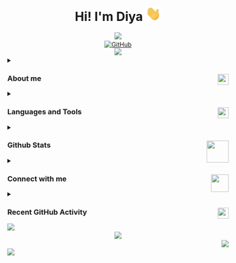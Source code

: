 <div align="center">

# Hi! I'm Diya <img width="35" src="https://github.com/1999AZZAR/1999AZZAR/blob/main/resources/img/waving.gif">
</div>
<div align="center"><img src="https://readme-typing-svg.herokuapp.com?color=2234AE&size=25&center=true&vCenter=true&width=450&height=30&lines=Welcome+to+my+profile...;Glad+to+see+you+here!"/>
</div>


<div  align="center" >
<a href="https://github.com/DiyaVj"><img src="https://img.shields.io/github/followers/PluckyPrecious.svg?label=GitHub&style=social" alt="GitHub"></a>
</div>

<div align="center">
<img src="https://media.giphy.com/media/VgCDAzcKvsR6OM0uWg/giphy.gif" width="50" />
</div>

<details>
<summary>
 <h3><a target="blank"><img align="right" src="https://media0.giphy.com/media/jtuOf0aupRzC6Odqtp/giphy.gif?cid=ecf05e47cdogpsnracr8e08l1yys6sxql2kkhn3ut4pceywd&rid=giphy.gif&ct=s" height="25" width="25" />About me</h3>
</summary>
 <p>An individual with ambition, motivation, and focus who is passionate about creating innovative solutions and learning new technologies. I enjoy working on challenging projects that require problem-solving skills and creativity. I’m always eager to learn from others and collaborate with diverse teams.
I have a passion for building scalable software solutions that make a difference in people's lives. UI/UX designing has hooked me. I'm enthusiastically grabbing onto various programming languages, frameworks, concepts, and principles. I am an open-source enthusiast. I love exploring different domains and trying out a bunch of different things. 

I'm a <b>Gold Microsoft Learn Student Ambassador</b>. In addition, I am <b>the Rajasthan State President of the Women's Indian Chamber of Commerce & Industry's Information Technology Council (WICCI)</b>. Also, I am the founder and a vice-chairperson at GeeksforGeeks Student Chapter - RTU. 
Selected under <b>top 50 teams in India at Samsung Solve For Tomorrow</b>.

I've always been interested in building strong networks and creating a positive environment.</p>

<div align="center">
 
![LevelGold160x143](https://github.com/DiyaVj/DiyaVj/assets/87236107/d5a7861b-db6a-4955-8349-f3c2bd512629)
 
</div>

</details>
 
<details>
 <summary> 
 <h3><a target="blank"><img align="right" src="https://camo.githubusercontent.com/beb64ff21c883e318e4f5db5231c2ba4175705bea1c9249e82a41ab375db4f75/68747470733a2f2f6d65646961322e67697068792e636f6d2f6d656469612f51737347456d706b79454f684243623765312f67697068792e6769663f6369643d656366303565343761306e336769316266716e74716d6f62386739616964316f796a327772336473336d67373030626c267269643d67697068792e676966" height="25" width="25" />Languages and Tools</h3></summary>
 
<h3 align="center">Languages</h3>

<p align="center">

  <a href="https://www.cprogramming.com/" target="_blank"> 
    <img src="https://img.shields.io/badge/C%20programming-A8B9CC.svg?style=for-the-badge&logo=c&logoColor=white"
      alt="c"/>
  </a>
  <a href="https://www.w3schools.com/cpp/" target="_blank"> 
    <img src="https://img.shields.io/badge/-C++-007ACC?style=for-the-badge&logo=cplusplus&logoColor=white"
      alt="cpp"/>
  </a>
  <a href="https://developer.mozilla.org/en-US/docs/Web/JavaScript" target="_blank"> 
    <img src="https://img.shields.io/badge/Javascript-F7DF1E.svg?style=for-the-badge&logo=javascript&logoColor=black"
      alt="javascript"/> 
  </a>
  <a href="https://www.w3.org/html/" target="_blank"> 
    <img src="https://img.shields.io/badge/html-E34F26.svg?style=for-the-badge&logo=html5&logoColor=white"
      alt="html5"/> 
  </a>
  <a href="https://www.w3schools.com/css/" target="_blank">
    <img src="https://img.shields.io/badge/css-1572B6.svg?style=for-the-badge&logo=css3&logoColor=white"
      alt="css3"/>
  </a>
  <a href="https://python.org/">
    <img alt="Python" src="https://img.shields.io/badge/Python-14354C?style=for-the-badge&logo=python&logoColor=white"/>
  </a>
</p>
<!-- 
<h3 align="center">Frontend</h3>
<p align="center">
      <a href="https://getbootstrap.com" target="_blank">
    <img src="https://img.shields.io/badge/bootstrap-7952B3.svg?style=for-the-badge&logo=bootstrap&logoColor=white"
      alt="bootstrap"/>
  </a>
</p> -->
<!-- 
<h3 align="center">Backend</h3>
<p align="center">
  <a href="https://nodejs.org" target="_blank"> 
    <img src="https://img.shields.io/badge/node.js-339933.svg?style=for-the-badge&logo=nodedotjs&logoColor=white"
      alt="nodejs"/> 
  </a>
</p> -->

<!-- <h3 align="center">Database</h3>
<p align="center">
  <a href="https://www.mongodb.com/" target="_blank"> 
    <img src="https://img.shields.io/badge/mongodb-47A248.svg?style=for-the-badge&logo=mongodb&logoColor=white"
      alt="mongodb"/> 
  </a> 
   <a href="https://www.mysql.com/"><img alt="MySQL" src="https://img.shields.io/badge/MySQL-00000F?style=for-the-badge&logo=mysql&logoColor=white"></a>
 
</p> -->

<h3 align="center">Cloud & Hosting:</h3>
<p align="center">
  <a href="https://azure.microsoft.com/en-in/" target="_blank">
    <img  src="https://img.shields.io/badge/Azure-0078D4?style=for-the-badge&logo=microsoftazure&logoColor=white" alt="azure"/> 
  </a>
</p>

<h3 align="center">Version Control & CI/CD</h3>
<p align="center">
  <a href="https://github.com/ELanza-48" target="_blank">
    <img src="https://img.shields.io/badge/github-181717.svg?style=for-the-badge&logo=github&logoColor=white" alt="github" />
  </a>
  <a href="https://git-scm.com/" target="_blank">
    <img src="https://img.shields.io/badge/git-F05032.svg?style=for-the-badge&logo=git&logoColor=white"
      alt="git"/>
  </a>
</p>

<h3 align="center">Preferred IDEs  & Tools :</h3>
<p align="center"> 
  <a href="https://code.visualstudio.com/" target="_blank">
    <img src="https://img.shields.io/badge/vscode-007ACC.svg?style=for-the-badge&logo=visualstudiocode&logoColor=white" alt="vsCode"/> 
  </a>
  <a href="https://postman.com" target="_blank"> 
    <img src="https://img.shields.io/badge/postman-FF6C37.svg?style=for-the-badge&logo=postman&logoColor=white" alt="postman"/>
  </a>
  <a href="#"><img alt="TFigma" src="https://img.shields.io/badge/Figma-430098?style=for-the-badge&logo=figma&logoColor=pink"></a>
  <a href="#"><img alt="Stack Overflow" src="https://img.shields.io/badge/Stack_Overflow-FE7A16?style=for-the-badge&logo=stack-overflow&logoColor=white"></a>
</p>
 
 <!--
 <a target="blank"><img align="right" src="https://camo.githubusercontent.com/1dfebc2e9839ae2ab59cea3d5a3cd01eb2aef1728222a394ea756daf5eaad2c6/68747470733a2f2f632e74656e6f722e636f6d2f534f564d53586d5742316b41414141692f746f6e792d737461722d6a756d70696e672e676966" height="100" width="100" />
  <ol>
  <p align="left"> 
<a href="https://www.blender.org/" target="_blank" rel="noreferrer"> <img src="https://download.blender.org/branding/community/blender_community_badge_white.svg" alt="blender" width="40" height="40"/> </a> 
<a href="https://www.cprogramming.com/" target="_blank" rel="noreferrer"> <img src="https://raw.githubusercontent.com/devicons/devicon/master/icons/c/c-original.svg" alt="c" width="40" height="40"/> </a> 
<a href="https://www.w3schools.com/cpp/" target="_blank" rel="noreferrer"> <img src="https://raw.githubusercontent.com/devicons/devicon/master/icons/cplusplus/cplusplus-original.svg" alt="cplusplus" width="40" height="40"/> </a> 
<a href="https://www.w3schools.com/css/" target="_blank" rel="noreferrer"> <img src="https://raw.githubusercontent.com/devicons/devicon/master/icons/css3/css3-original-wordmark.svg" alt="css3" width="40" height="40"/> </a> 
<a href="https://www.figma.com/" target="_blank" rel="noreferrer"> <img src="https://www.vectorlogo.zone/logos/figma/figma-icon.svg" alt="figma" width="40" height="40"/> </a> 
<a href="https://www.w3.org/html/" target="_blank" rel="noreferrer"> <img src="https://raw.githubusercontent.com/devicons/devicon/master/icons/html5/html5-original-wordmark.svg" alt="html5" width="40" height="40"/> </a> 
<a href="https://www.adobe.com/in/products/illustrator.html" target="_blank" rel="noreferrer"> <img src="https://www.vectorlogo.zone/logos/adobe_illustrator/adobe_illustrator-icon.svg" alt="illustrator" width="40" height="40"/> </a> 
<a href="https://www.photoshop.com/en" target="_blank" rel="noreferrer"> <img src="https://raw.githubusercontent.com/devicons/devicon/master/icons/photoshop/photoshop-line.svg" alt="photoshop" width="40" height="40"/> </a> 
  <a href="https://www.python.org" target="_blank" rel="noreferrer"> <img src="https://raw.githubusercontent.com/devicons/devicon/master/icons/python/python-original.svg" alt="python" width="40" height="40"/> </a>
  
 </p>

<h4> Things I code with </h4>
<p>
  <img alt="github actions" src="https://img.shields.io/badge/-Github_Actions-2088FF?style=flat-square&logo=github-actions&logoColor=white" />
  <img alt="Heroku" src="https://img.shields.io/badge/-Heroku-430098?style=flat-square&logo=heroku&logoColor=white" />
  <img alt="git" src="https://img.shields.io/badge/-Git-F05032?style=flat-square&logo=git&logoColor=white" />
  <img alt="Brave browser" src="https://img.shields.io/badge/-Brave_Browser-FB542B?style=flat-square&logo=brave&logoColor=white" />
  <img alt="MongoDB" src="https://img.shields.io/badge/-MongoDB-13aa52?style=flat-square&logo=mongodb&logoColor=white" />
  <img alt="Nodejs" src="https://img.shields.io/badge/-Nodejs-43853d?style=flat-square&logo=Node.js&logoColor=white" />
</p>
-->

</details>


<details>
 <summary><h3>
 <a target="blank"><img align="right" src="https://media0.giphy.com/media/RVWSqOsgDAq0W3051o/giphy_s.gif?cid=ecf05e47oxxhzj0hc61ddll5rcfca66yv1dl18io0l31pmss&rid=giphy_s.gif&ct=s" height="50" width="50" />Github Stats</h3></summary>
 
<table>
  <tr>
    <td><img src="https://github-readme-stats.vercel.app/api/top-langs?username=DiyaVj&show_icons=true&line_height=10&title_color=7A7ADB&icon_color=2234AE&text_color=D3D3D3&bg_color=0,000000,130F40" alt="" /></td>
    <td><img align="center" src="https://github-readme-stats.vercel.app/api?username=DiyaVj&include_all_commits=true&count_private=true&show_icons=true&line_height=20&title_color=7A7ADB&icon_color=2234AE&text_color=D3D3D3&bg_color=0,000000,130F40" alt=""></td>
  </tr>
</table>

</details> 


<details>
 <summary><h3><a target="blank"><img align="right" src="https://media1.giphy.com/media/IqgySmxEgP0rs40ZMB/giphy.gif?cid=ecf05e47e7dvfufx9t47q5pf2065hf6mr8dmr8y2yrq8o3su&rid=giphy.gif&ct=s" height="40" width="40" /> Connect with me </h3></summary>
 
 <a target="blank"><img align="right" src="https://camo.githubusercontent.com/1dfebc2e9839ae2ab59cea3d5a3cd01eb2aef1728222a394ea756daf5eaad2c6/68747470733a2f2f632e74656e6f722e636f6d2f534f564d53586d5742316b41414141692f746f6e792d737461722d6a756d70696e672e676966" height="100" width="100" />

</a>
<p align="left">
<a href="https://linktr.ee/Diyavj">
        <img src="https://img.shields.io/twitter/follow/DiyaVj?style=social&logo=linktree"
            alt="follow on Linktree"></a>
<a href="https://twitter.com/DiyaVijay6">
        <img src="https://img.shields.io/twitter/follow/DiyaVijay6?style=social&logo=twitter"
            alt="follow on Twitter"></a>
 <a href="www.linkedin.com/in/diya-vijay">
        <img src="https://img.shields.io/twitter/follow/Diya-Vijay?style=social&logo=linkedin"
            alt="follow on LinkedIn"></a>
 <a href="www.linkedin.com/in/diya-vijay">
        <img src="https://img.shields.io/twitter/follow/diyavijay?style=social&logo=medium"
            alt="follow on Medium"></a>
 <a href="www.linkedin.com/in/diya-vijay">
        <img src="https://img.shields.io/twitter/follow/diyavj?style=social&logo=behance"
            alt="follow on Behnace"></a>
</p>

</details>

 <details>
 <summary><h3> 
  <a target="blank"><img align="right" src="https://user-images.githubusercontent.com/87236107/179354200-f5c0bcf4-1b26-432f-b0f2-b54f7fa6b89d.gif" height="25" width="25" /> Recent GitHub Activity</h3></summary>
  
 [![Diya's github activity graph](https://github-readme-activity-graph.vercel.app/graph?username=DiyaVj&theme=react-dark&line=2234AE&color=D3D3D3)](https://github.com/ashutosh00710/github-readme-activity-graph)
  
</details> 
  
<div align="left">
<img src="https://media.giphy.com/media/ObNTw8Uzwy6KQ/giphy.gif" width="30">
</div>
        
<div align="center">
<img src="https://media.giphy.com/media/7j2hfyeVcDtf2/giphy.gif" width="50" />
</div>

<div align="right">
<img src="https://media.giphy.com/media/ObNTw8Uzwy6KQ/giphy.gif" width="30" />
</div>

<img src="https://user-images.githubusercontent.com/73097560/115834477-dbab4500-a447-11eb-908a-139a6edaec5c.gif"> 
